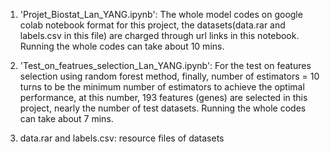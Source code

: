 1. 'Projet_Biostat_Lan_YANG.ipynb': 
   The whole model codes on google colab notebook format for this project, the datasets(data.rar and labels.csv in this file) are charged through url links in this notebook. 
   Running the whole codes can take about 10 mins. 

2. 'Test_on_featrues_selection_Lan_YANG.ipynb': 
   For the test on features selection using random forest method, finally, number of estimators = 10 turns to be the minimum number of estimators to achieve the optimal performance, at this number, 193 features (genes) are selected in this project, nearly the number of test datasets. 
   Running the whole codes can take about 7 mins.

3. data.rar and labels.csv: resource files of datasets
